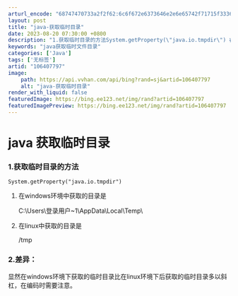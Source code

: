 ```yaml
---
arturl_encode: "68747470733a2f2f62:6c6f672e6373646e2e6e65742f71715f33363932373230312f:61727469636c652f64657461696c732f313036343037373937"
layout: post
title: "java-获取临时目录"
date: 2023-08-20 07:30:00 +0800
description: "1.获取临时目录的方法System.getProperty(\"java.io.tmpdir\") 在w"
keywords: "java获取临时文件目录"
categories: ['Java']
tags: ['无标签']
artid: "106407797"
image:
    path: https://api.vvhan.com/api/bing?rand=sj&artid=106407797
    alt: "java-获取临时目录"
render_with_liquid: false
featuredImage: https://bing.ee123.net/img/rand?artid=106407797
featuredImagePreview: https://bing.ee123.net/img/rand?artid=106407797
---
```


# java 获取临时目录

### 1.获取临时目录的方法

```
System.getProperty("java.io.tmpdir") 

```

1. 在windows环境中获取的目录是
     
   C:\Users\登录用户~1\AppData\Local\Temp\
2. 在linux中获取的目录是
     
   /tmp

### 2.差异：

显然在windows环境下获取的临时目录比在linux环境下后获取的临时目录多以斜杠，在编码时需要注意。